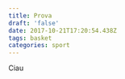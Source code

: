 ```yaml
---
title: Prova
draft: 'false'
date: 2017-10-21T17:20:54.438Z
tags: basket
categories: sport
---
```

Ciau
